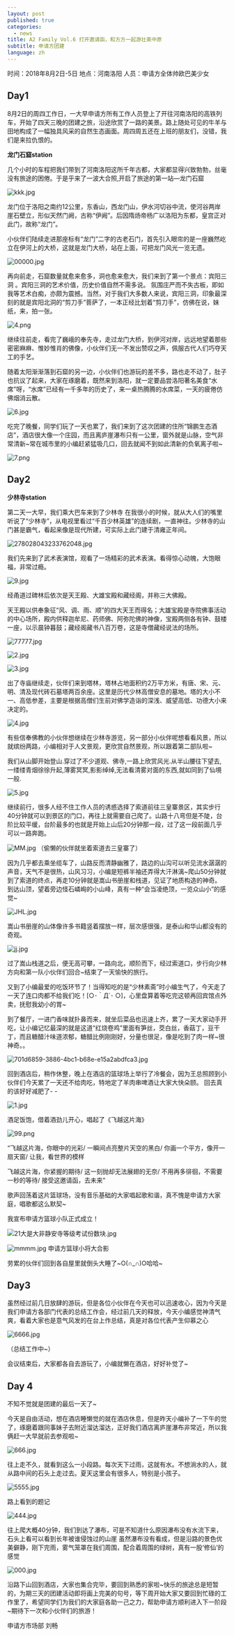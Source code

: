 ```yaml
---
layout: post
published: true
categories:
  - news
title: A2 Family Vol.6 打开邀请函，和方方一起游壮美中原
subtitle: 申请方团建
language: zh
---
```

                 
时间：2018年8月2日-5日
地点：河南洛阳
人员：申请方全体帅欧巴美少女

**Day1**
---------
8月2日的周四工作日，一大早申请方所有工作人员登上了开往河南洛阳的高铁列车，开始了四天三晚的团建之旅，沿途欣赏了一路的美景。路上随处可见的牛羊与田地构成了一幅独具风采的自然生态画面。周四周五还在上班的朋友们，没错，我们是来拉仇恨的。



**龙门石窟station**

几个小时的车程把我们带到了河南洛阳这所千年古都，大家都显得兴致勃勃，丝毫没有旅途的困倦。于是乎来了一波大合照,开启了旅途的第一站—龙门石窟

![kkk.jpg]({{site.baseurl}}/image/kkk.jpg)


龙门位于洛阳之南约12公里，东香山，西龙门山，伊水河切谷中流，使河谷两岸崖石壁立，形似天然门阙，古称“伊阙”。后因隋炀帝杨广以洛阳为东都，皇宫正对此门，故称“龙门”。

小伙伴们陆续走进那座标有“龙门”二字的古老石门，首先引入眼帘的是一座巍然屹立在伊河上的大桥，这就是龙门大桥，站在上面，可把龙门风光一览无遗。

![00000.jpg]({{site.baseurl}}/image/00000.jpg)

再向前走，石窟数量就愈来愈多，洞也愈来愈大，我们来到了第一个景点：宾阳三洞 。宾阳三洞的艺术价值，历史价值自然不需多说。
氛围庄严而不失古板，即如我等艺术白痴，亦颇为震撼。当然，对于我们大多数人来说，宾阳三洞，印象最深刻的就是宾阳北洞的“剪刀手”菩萨了，一本正经比划着“剪刀手”，仿佛在说，妹纸，来，拍一张。

![4.png]({{site.baseurl}}/image/4.png)

继续往前走，看完了巍峨的奉先寺，走过龙门大桥，到伊河对岸，远远地望着那些密密麻麻、惟妙惟肖的佛像，小伙伴们无一不发出赞叹之声，佩服古代人们巧夺天工的手艺。

随着太阳渐渐落到石窟的另一边，小伙伴们也游玩的差不多，路也走不动了，肚子也抗议了起来，大家在琢磨着，既然来到洛阳，就一定要品尝洛阳著名美食“水席”呀，“水席”已经有一千多年的历史了，来一桌热腾腾的水席菜，一天的疲倦仿佛烟消云散。

![6.jpg]({{site.baseurl}}/image/6.jpg)

吃完了晚餐，同学们玩了一天也累了，我们来到了这次团建的住所“锦鹏生态酒店”，酒店很大像一个庄园，而且离庐崖瀑布只有一公里，窗外就是山脉，空气非常清新~常在城市里的小编赶紧猛吸几口，回去就闻不到如此清新的负氧离子啦~

![7.png]({{site.baseurl}}/image/7.png)

**Day2**
---------

**少林寺station**

第二天一大早，我们乘大巴车来到了少林寺
在我很小的时候，就从大人们的嘴里听说了“少林寺”，从电视里看过“千百少林英雄”的连续剧，一直神往。少林寺的山门甚是霸气，看起来像是现代所建，可实际上此门建于清雍正年间。

![278028043233762048.jpg]({{site.baseurl}}/image/278028043233762048.jpg)

我们先来到了武术表演馆，观看了一场精彩的武术表演。看得惊心动魄，大饱眼福，非常过瘾。

![9.jpg]({{site.baseurl}}/image/9.jpg)

经甬道过碑林后依次是天王殿、大雄宝殿和藏经阁，并称三大佛殿。 

天王殿以供奉象征“风、调、雨、顺”的四大天王而得名；大雄宝殿是寺院佛事活动的中心场所，殿内供释迦牟尼、药师佛、阿弥陀佛的神像，宝殿两侧各有钟、鼓楼一座，以示晨钟暮鼓；藏经阁藏书八百万卷，这是寺僧藏经说法的场所。

![77777.jpg]({{site.baseurl}}/image/77777.jpg)

![2.jpg]({{site.baseurl}}/image/2.jpg)

![3.jpg]({{site.baseurl}}/image/3.jpg)

出了寺庙继续走，伙伴们来到塔林，塔林占地面积约2万平方米，有唐、宋、元、明、清及现代砖石墓塔两百余座。这里是历代少林高僧安息的墓地。塔的大小不一、高低参差，主要是根据高僧们生前对佛学造诣的深浅、威望高低、功德大小来决定的。 

![4.jpg]({{site.baseurl}}/image/4.jpg)

有些信奉佛教的小伙伴想继续在少林寺游览，另一部分小伙伴呢想看看风景，所以就缤纷两路，小编相对于人文景观，更欣赏自然景观，所以跟着第二部队啦~

我们从山脚开始登山.穿过了不少道观、佛寺,一路上欣赏风光.从半山腰往下望去,一缕缕青烟徐徐升起,薄雾冥冥,影影绰绰,无法看清雾对面的东西,就如同到了仙境一般. 

![5.jpg]({{site.baseurl}}/image/5.jpg)

继续前行，很多人经不住工作人员的诱惑选择了索道前往三皇寨景区，其实步行40分钟就可以到景区的门口，再往上就需要自己爬了。山路十八弯但是不陡，台阶比较平缓，台阶最多的也就是开始上山后20分钟那一段，过了这一段前面几乎可以一路奔跑。

![MM.jpg]({{site.baseurl}}/image/MM.jpg)
（偷懒的伙伴就坐着索道去三皇寨了）

因为几乎都去乘坐缆车了，山路反而清静幽雅了，路边的山沟可以听见流水潺潺的声音，天气不是很热，山风习习，小编是短裤半袖还弄得大汗淋漓~爬山50分钟就到了索道的终点，再走10分钟就是嵩山书册崖和栈道，见证了地质构造的神奇。
到达山顶，望着旁边怪石嶙峋的小山峰，真有一种“会当凌绝顶，一览众山小”的感觉~

![JHL.jpg]({{site.baseurl}}/image/JHL.jpg)

嵩山书册崖的山体像许多书籍竖着摆放一样，层次感很强，是泰山和华山都没有的奇观。

![jj.jpg]({{site.baseurl}}/image/jj.jpg)

过了嵩山栈道之后，便无高可攀，一路向北，顺阶而下，经过索道口，步行向少林方向和第一队小伙伴们回合~结束了一天愉快的旅行。

又到了小编最爱的吃饭环节了！当得知吃的是“少林素斋”时小编生气了，今天走了一天了连口肉都不给我们吃！[○･｀Д´･ ○]，心里盘算着等吃完这顿再回宾馆点外卖，抚慰我幼小的胃~

到了餐厅，一进门香味就扑鼻而来，就坐后菜品也迅速上齐，累了一天大家动手开吃，让小编记忆最深的就是这道“红烧卷鸡”里面有笋丝，茭白丝，香菇丁，豆干丁，而且糖醋汁味道浓郁，糖醋比例刚刚好，分量也很足，像是吃到了肉一样~很神奇。。

![701d6859-3886-4bc1-b68e-e15a2abdfca3.jpg]({{site.baseurl}}/image/701d6859-3886-4bc1-b68e-e15a2abdfca3.jpg)


回到酒店后，稍作休整，晚上在酒店的篮球场上举行了冷餐会，因为王总照顾到小伙伴们今天累了一天还不给肉吃，特地定了羊肉串啤酒让大家大快朵颐。
回去真的该好好减肥了- -

![1.jpg]({{site.baseurl}}/image/1.jpg)

酒足饭饱，借着酒劲儿开心，唱起了《飞越这片海》


![99.png]({{site.baseurl}}/image/99.png)


“飞越这片海，你眼中的光彩/
一瞬间点亮整片天空的黑白/
你画一个平方，像开一扇天窗/
让我，看世界的模样

飞越这片海，你紧握的期待/
这一刻抛却无法展翅的无奈/
不用再多徘徊，不需要一秒的等待/
接受这邀请函，去未来”

歌声回荡着这片篮球场，没有音乐基础的大家唱起歌和谐，真不愧是申请方大家庭，唱歌都这么默契~


我宣布申请方篮球小队正式成立！

![21大是大非静安寺等级考试份数块.jpg]({{site.baseurl}}/image/21大是大非静安寺等级考试份数块.jpg)


![mmmm.jpg]({{site.baseurl}}/image/mmmm.jpg)
申请方篮球小将大合影

劳累的伙伴们回到各自屋里就倒头大睡了~O(∩_∩)O哈哈~

**Day3**
---------

虽然经过前几日放肆的游玩，但是各位小伙伴在今天也可以迅速收心，因为今天是我们申请方各部门代表的总结工作会，经过前几天的释放，今天小编感觉神清气爽，看着大家也是意气风发的在台上作总结，真是对各位代表产生仰慕之心

![6666.jpg]({{site.baseurl}}/image/6666.jpg)

   （总结工作中~）

会议结束后，大家都各自去游玩了，小编就懒在酒店，好好补觉了~

**Day 4**
---------

不知不觉就是团建的最后一天了~

今天是自由活动，想在酒店睡懒觉的就在酒店休息，但是昨天小编补了一下午的觉了，琢磨着跟同事妹子去附近溜达溜达，正好我们酒店离庐崖瀑布非常近，所以我俩赶一大早就前去参观啦~

![666.jpg]({{site.baseurl}}/image/666.jpg)

往上走不久，就看到这么一小段路。每次天下过雨，这就有水。不想淌水的人，就从路中间的石头上走过去。夏天这里会有很多人，特别是小孩子。

![5555.jpg]({{site.baseurl}}/image/5555.jpg)

路上看到的题记

![444.jpg]({{site.baseurl}}/image/444.jpg)

往上爬大概40分钟，我们到达了瀑布，可是不知道什么原因瀑布没有水流下来，石头上看可以看到长年被谁侵蚀过的山崖
虽然瀑布没有看成，但是沿路的景色优美僻静，刚下完雨，雾气笼罩在我们周围，配合着周围的绿树，真有一股‘修仙’的感觉

![000.jpg]({{site.baseurl}}/image/000.jpg)


沿路下山回到酒店，大家也集合完毕，要回到熟悉的家啦~快乐的旅途总是短暂的，为期三天的团建活动即将画上完美的句号，等下周开始大家又要回到忙碌的工作里了，希望同学们为我们的大家庭各助一己之力，帮助申请方顺利进入下一阶段~期待下一次和小伙伴们的旅游！




申请方市场部 刘畅
